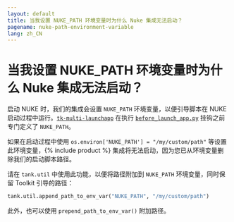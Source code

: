 ```yaml
---
layout: default
title: 当我设置 NUKE_PATH 环境变量时为什么 Nuke 集成无法启动？
pagename: nuke-path-environment-variable
lang: zh_CN
---
```


# 当我设置 NUKE_PATH 环境变量时为什么 Nuke 集成无法启动？

启动 NUKE 时，我们的集成会设置 `NUKE_PATH` 环境变量，以便引导脚本在 NUKE 启动过程中运行。[`tk-multi-launchapp`](https://developer.shotgridsoftware.com/zh_CN/1b9c259a/#set-environment-variables-and-automate-behavior-at-launch) 在执行 [`before_launch_app.py`](https://github.com/shotgunsoftware/tk-multi-launchapp/blob/6a884aa144851148e8369e9f35a2471087f98d16/hooks/before_app_launch.py) 挂钩之前专门定义了 `NUKE_PATH`。

如果在启动过程中使用 `os.environ['NUKE_PATH'] = "/my/custom/path"` 等设置此环境变量，{% include product %} 集成将无法启动，因为您已从环境变量删除我们的启动脚本路径。

请在 `tank.util` 中使用此功能，以便将路径附加到 `NUKE_PATH` 环境变量，同时保留 Toolkit 引导的路径：

```python
tank.util.append_path_to_env_var("NUKE_PATH", "/my/custom/path")
```

此外，也可以使用 `prepend_path_to_env_var()` 附加路径。